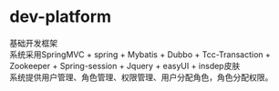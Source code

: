 # dev-platform
基础开发框架</br>
系统采用SpringMVC + spring + Mybatis + Dubbo + Tcc-Transaction + Zookeeper + Spring-session + Jquery + easyUI + insdep皮肤</br>
系统提供用户管理、角色管理、权限管理、用户分配角色，角色分配权限。
